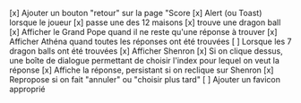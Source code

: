 [x] Ajouter un bouton "retour" sur la page "Score
[x] Alert (ou Toast) lorsque le joueur
	[x] passe une des 12 maisons
	[x] trouve une dragon ball
[x] Afficher le Grand Pope quand il ne reste qu'une réponse à trouver
[x] Afficher Athéna quand toutes les réponses ont été trouvées
[ ] Lorsque les 7 dragon balls ont été trouvées
	[x] Afficher Shenron
	[x] Si on clique dessus, une boîte de dialogue permettant de choisir l'index pour lequel on veut la réponse
		[x] Affiche la réponse, persistant si on reclique sur Shenron
		[x] Repropose si on fait "annuler" ou "choisir plus tard"
[ ]	Ajouter un favicon approprié
